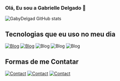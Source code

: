 
### Olá, Eu sou a Gabrielle Delgado 👋
![GabyDelgad GitHub stats](https://github-readme-stats.vercel.app/api?username=GabyDelgad&show_icons=true&theme=radical)

## Tecnologias que eu uso no meu dia

[![Blog](https://img.shields.io/badge/HTML-239120?style=for-the-badge&logo=html5&logoColor=white)]()
[![Blog](https://img.shields.io/badge/CSS-239120?&style=for-the-badge&logo=css3&logoColor=white)]()
![Blog](https://img.shields.io/badge/JavaScript-F7DF1E?style=for-the-badge&logo=javascript&logoColor=black)
![Blog](https://img.shields.io/badge/Python-3776AB?style=for-the-badge&logo=python&logoColor=white)
![Blog](https://img.shields.io/badge/Node.js-43853D?style=for-the-badge&logo=node.js&logoColor=white)

## Formas de me Contatar
[![Contact](https://img.shields.io/badge/Gmail-D14836?style=for-the-badge&logo=gmail&logoColor=white)](gabydelsantos17@gmail.com)
[![Contact](https://img.shields.io/badge/Telegram-2CA5E0?style=for-the-badge&logo=telegram&logoColor=white)]()
[![Contact](https://img.shields.io/badge/WhatsApp-25D366?style=for-the-badge&logo=whatsapp&logoColor=white)]()

